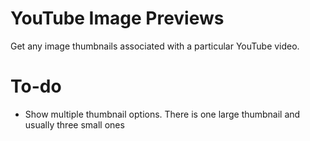 YouTube Image Previews
======================
Get any image thumbnails associated with a particular YouTube video.

To-do
=====
- Show multiple thumbnail options. There is one large thumbnail and usually three small ones